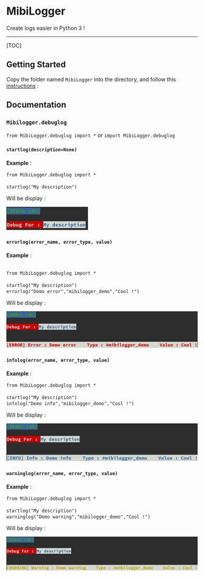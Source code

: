 # MibiLogger
Create logs easier in Python 3 !

---

[TOC]

## Getting Started
Copy the folder named `MibiLogger` into the directory, and follow this [instructions](#Documentation) :

## Documentation
### `Mibilogger.debuglog`
`from MibiLogger.debuglog import *`
or
`import MibiLogger.debuglog`
#### `startlog(description=None)`

**Example** : 

```
from MibiLogger.debuglog import *

startlog("My description")
```

Will be display :

![Result](https://raw.githubusercontent.com/mibi88/MibiLogger/main/example_imgs/example1.png)

#### `errorlog(error_name, error_type, value)`

**Example** : 

```

from MibiLogger.debuglog import *

startlog("My description")
errorlog("Demo error","mibilogger_demo","Cool !")

```

Will be display :

![Result](https://raw.githubusercontent.com/mibi88/MibiLogger/main/example_imgs/example2_1.png)

#### `infolog(error_name, error_type, value)`

**Example** : 

```
from MibiLogger.debuglog import *

startlog("My description")
infolog("Demo info","mibilogger_demo","Cool !")
```

Will be display :

![Result](https://raw.githubusercontent.com/mibi88/MibiLogger/main/example_imgs/example3.png)

#### `warninglog(error_name, error_type, value)`

**Example** : 

```
from MibiLogger.debuglog import *

startlog("My description")
warninglog("Demo warning","mibilogger_demo","Cool !")
```

Will be display :

![Result](https://raw.githubusercontent.com/mibi88/MibiLogger/main/example_imgs/example4.png)
